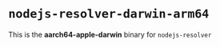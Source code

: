 # `nodejs-resolver-darwin-arm64`

This is the **aarch64-apple-darwin** binary for `nodejs-resolver`
